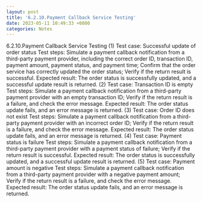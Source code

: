 ```yaml
---
layout: post
title: '6.2.10.Payment Callback Service Testing'
date: 2023-05-11 10:49:33 +0800
categories: Notes
---
```


6.2.10.Payment Callback Service Testing
(1) Test case: Successful update of order status
Test steps:
Simulate a payment callback notification from a third-party payment provider, including the correct order ID, transaction ID, payment amount, payment status, and payment time;
Confirm that the order service has correctly updated the order status;
Verify if the return result is successful.
Expected result: The order status is successfully updated, and a successful update result is returned.
(2) Test case: Transaction ID is empty
Test steps:
Simulate a payment callback notification from a third-party payment provider with an empty transaction ID;
Verify if the return result is a failure, and check the error message.
Expected result: The order status update fails, and an error message is returned.
(3) Test case: Order ID does not exist
Test steps:
Simulate a payment callback notification from a third-party payment provider with an incorrect order ID;
Verify if the return result is a failure, and check the error message.
Expected result: The order status update fails, and an error message is returned.
(4) Test case: Payment status is failure
Test steps:
Simulate a payment callback notification from a third-party payment provider with a payment status of failure;
Verify if the return result is successful.
Expected result: The order status is successfully updated, and a successful update result is returned.
(5) Test case: Payment amount is negative
Test steps:
Simulate a payment callback notification from a third-party payment provider with a negative payment amount;
Verify if the return result is a failure, and check the error message.
Expected result: The order status update fails, and an error message is returned.
